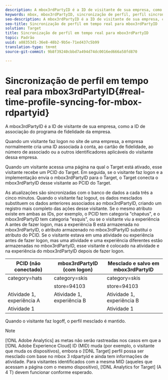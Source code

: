 ```yaml
---
description: A mbox3rdPartyID é a ID de visitante de sua empresa, como a ID de associação do programa de fidelidade da empresa.
keywords: mbox, mbox3rdPartyID, sincronização de perfil, perfil sincronizado
seo-description: A mbox3rdPartyID é a ID de visitante de sua empresa, como a ID de associação do programa de fidelidade da empresa.
seo-title: Sincronização de perfil em tempo real para mbox3rdPartyID
solution: Target
title: Sincronização de perfil em tempo real para mbox3rdPartyID
topic: Padrão
uuid: a88353d1-36e8-48b2-9b5e-71ed437c5b99
translation-type: tm+mt
source-git-commit: 9b8f39240cbbd7a494d74dc0016ed666a58fd870

---
```



# Sincronização de perfil em tempo real para mbox3rdPartyID{#real-time-profile-syncing-for-mbox-rdpartyid}

A mbox3rdPartyID é a ID de visitante de sua empresa, como a ID de associação do programa de fidelidade da empresa.

Quando um visitante faz logon no site de uma empresa, a empresa normalmente cria uma ID associada à conta, ao cartão de fidelidade, ao número de associado ou a outros identificadores aplicáveis do visitante dessa empresa.

Quando um visitante acessa uma página na qual o Target está ativado, esse visitante recebe um PCID do Target. Em seguida, se o visitante faz logon e a implementação envia o mbox3rdPartyID para o Target, o Target conecta o mbox3rdPartyID desse visitante ao PCID do Target.

As atualizações são sincronizadas com o banco de dados a cada três a cinco minutos. Quando o visitante faz logout, os dados mesclados substituem os dados anteriores associados ao mbox3rdPartyID, criando um registro mais completo das ações desse visitante. Se o mesmo atributo existe em ambas as IDs, por exemplo, o PCID tem categoria &quot;chapéus&quot;, e o mbox3rdPartyID tem categoria &quot;esquis&quot;, ou se o visitante viu a experiência A antes de fazer logon, mas a experiência B está armazenada no mbox3rdPartyID, o atributo armazenado no mbox3rdPartyID substitui o atributo do PCID. Se o visitante estava em uma atividade ou experiência antes de fazer logon, mas uma atividade e uma experiência diferentes estão armazenadas no mbox3rdPartyID, esse visitante é colocado na atividade e na experiência do mbox3rdPartyID depois de fazer logon.

| PCID (não conectado) | mbox3rdPartyID (com logon) | Mesclado e salvo em mbox3rdPartyID |
|---|---|---|
| category=hats | category=skis | category=skis |
|  | store=94103 | store=94103 |
| Atividade 1, experiência A | Atividade 1, experiência B | Atividade 1, experiência B |
| Atividade 1 |  | Atividade 1 |

Quando o visitante faz logoff, o perfil mesclado é mantido.

>[!NOTE]
>
>[!DNL Adobe Analytics] as metas não serão rastreadas nos casos em que a [!DNL Adobe Experience Cloud] ID (MID) muda (por exemplo, o visitante que muda os dispositivos), embora o [!DNL Target] perfil possa ser mesclado com base no mbox 3 rdpartyid e ainda tem informações de atividade. Para visitantes identificados com a mesma MID (aqueles que acessam a página com o mesmo dispositivo), [!DNL Analytics for Target] (A 4 T) devem funcionar conforme esperado.
